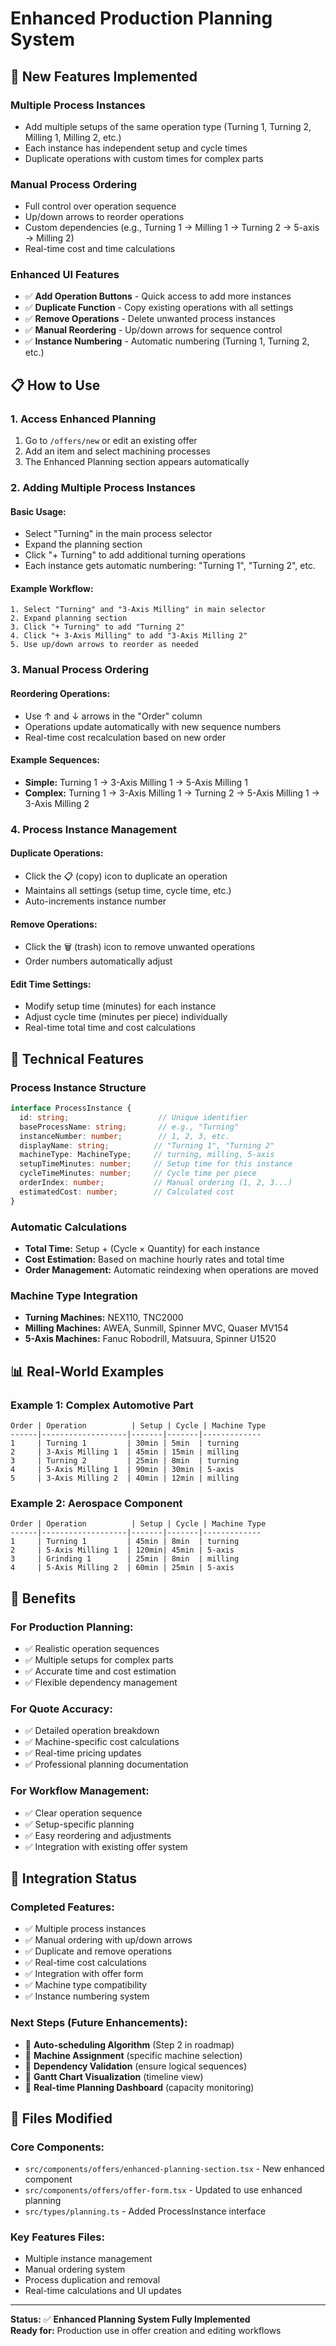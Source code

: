# Enhanced Production Planning System

## 🚀 **New Features Implemented**

### **Multiple Process Instances**
- Add multiple setups of the same operation type (Turning 1, Turning 2, Milling 1, Milling 2, etc.)
- Each instance has independent setup and cycle times
- Duplicate operations with custom times for complex parts

### **Manual Process Ordering**
- Full control over operation sequence
- Up/down arrows to reorder operations
- Custom dependencies (e.g., Turning 1 → Milling 1 → Turning 2 → 5-axis → Milling 2)
- Real-time cost and time calculations

### **Enhanced UI Features**
- ✅ **Add Operation Buttons** - Quick access to add more instances
- ✅ **Duplicate Function** - Copy existing operations with all settings
- ✅ **Remove Operations** - Delete unwanted process instances
- ✅ **Manual Reordering** - Up/down arrows for sequence control
- ✅ **Instance Numbering** - Automatic numbering (Turning 1, Turning 2, etc.)

## 📋 **How to Use**

### **1. Access Enhanced Planning**
1. Go to `/offers/new` or edit an existing offer
2. Add an item and select machining processes
3. The Enhanced Planning section appears automatically

### **2. Adding Multiple Process Instances**

#### **Basic Usage:**
- Select "Turning" in the main process selector
- Expand the planning section
- Click "+ Turning" to add additional turning operations
- Each instance gets automatic numbering: "Turning 1", "Turning 2", etc.

#### **Example Workflow:**
```
1. Select "Turning" and "3-Axis Milling" in main selector
2. Expand planning section
3. Click "+ Turning" to add "Turning 2"
4. Click "+ 3-Axis Milling" to add "3-Axis Milling 2"
5. Use up/down arrows to reorder as needed
```

### **3. Manual Process Ordering**

#### **Reordering Operations:**
- Use ↑ and ↓ arrows in the "Order" column
- Operations update automatically with new sequence numbers
- Real-time cost recalculation based on new order

#### **Example Sequences:**
- **Simple:** Turning 1 → 3-Axis Milling 1 → 5-Axis Milling 1
- **Complex:** Turning 1 → 3-Axis Milling 1 → Turning 2 → 5-Axis Milling 1 → 3-Axis Milling 2

### **4. Process Instance Management**

#### **Duplicate Operations:**
- Click the 📋 (copy) icon to duplicate an operation
- Maintains all settings (setup time, cycle time, etc.)
- Auto-increments instance number

#### **Remove Operations:**
- Click the 🗑️ (trash) icon to remove unwanted operations
- Order numbers automatically adjust

#### **Edit Time Settings:**
- Modify setup time (minutes) for each instance
- Adjust cycle time (minutes per piece) individually
- Real-time total time and cost calculations

## 🔧 **Technical Features**

### **Process Instance Structure**
```typescript
interface ProcessInstance {
  id: string;                    // Unique identifier
  baseProcessName: string;       // e.g., "Turning"
  instanceNumber: number;        // 1, 2, 3, etc.
  displayName: string;          // "Turning 1", "Turning 2"
  machineType: MachineType;     // turning, milling, 5-axis
  setupTimeMinutes: number;     // Setup time for this instance
  cycleTimeMinutes: number;     // Cycle time per piece
  orderIndex: number;           // Manual ordering (1, 2, 3...)
  estimatedCost: number;        // Calculated cost
}
```

### **Automatic Calculations**
- **Total Time:** Setup + (Cycle × Quantity) for each instance
- **Cost Estimation:** Based on machine hourly rates and total time
- **Order Management:** Automatic reindexing when operations are moved

### **Machine Type Integration**
- **Turning Machines:** NEX110, TNC2000
- **Milling Machines:** AWEA, Sunmill, Spinner MVC, Quaser MV154
- **5-Axis Machines:** Fanuc Robodrill, Matsuura, Spinner U1520

## 📊 **Real-World Examples**

### **Example 1: Complex Automotive Part**
```
Order | Operation          | Setup | Cycle | Machine Type
------|-------------------|-------|-------|-------------
1     | Turning 1         | 30min | 5min  | turning
2     | 3-Axis Milling 1  | 45min | 15min | milling
3     | Turning 2         | 25min | 8min  | turning
4     | 5-Axis Milling 1  | 90min | 30min | 5-axis
5     | 3-Axis Milling 2  | 40min | 12min | milling
```

### **Example 2: Aerospace Component**
```
Order | Operation          | Setup | Cycle | Machine Type
------|-------------------|-------|-------|-------------
1     | Turning 1         | 45min | 8min  | turning
2     | 5-Axis Milling 1  | 120min| 45min | 5-axis
3     | Grinding 1        | 25min | 8min  | milling
4     | 5-Axis Milling 2  | 60min | 25min | 5-axis
```

## 🎯 **Benefits**

### **For Production Planning:**
- ✅ Realistic operation sequences
- ✅ Multiple setups for complex parts
- ✅ Accurate time and cost estimation
- ✅ Flexible dependency management

### **For Quote Accuracy:**
- ✅ Detailed operation breakdown
- ✅ Machine-specific cost calculations
- ✅ Real-time pricing updates
- ✅ Professional planning documentation

### **For Workflow Management:**
- ✅ Clear operation sequence
- ✅ Setup-specific planning
- ✅ Easy reordering and adjustments
- ✅ Integration with existing offer system

## 🔄 **Integration Status**

### **Completed Features:**
- ✅ Multiple process instances
- ✅ Manual ordering with up/down arrows
- ✅ Duplicate and remove operations
- ✅ Real-time cost calculations
- ✅ Integration with offer form
- ✅ Machine type compatibility
- ✅ Instance numbering system

### **Next Steps (Future Enhancements):**
- 🔄 **Auto-scheduling Algorithm** (Step 2 in roadmap)
- 🔄 **Machine Assignment** (specific machine selection)
- 🔄 **Dependency Validation** (ensure logical sequences)
- 🔄 **Gantt Chart Visualization** (timeline view)
- 🔄 **Real-time Planning Dashboard** (capacity monitoring)

## 📁 **Files Modified**

### **Core Components:**
- `src/components/offers/enhanced-planning-section.tsx` - New enhanced component
- `src/components/offers/offer-form.tsx` - Updated to use enhanced planning
- `src/types/planning.ts` - Added ProcessInstance interface

### **Key Features Files:**
- Multiple instance management
- Manual ordering system
- Process duplication and removal
- Real-time calculations and UI updates

---

**Status:** ✅ **Enhanced Planning System Fully Implemented**  
**Ready for:** Production use in offer creation and editing workflows 